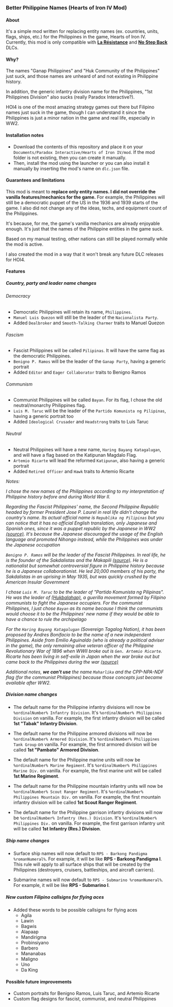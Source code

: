 ### Better Philippine Names (Hearts of Iron IV Mod)

#### About

It's a simple mod written for replacing entity names (ex. countries, units, flags, ships, etc.) for the Philippines in the game, Hearts of Iron IV. Currently, this mod is only compatible with **[La Résistance](https://store.steampowered.com/app/1158100/Expansion__Hearts_of_Iron_IV_La_Rsistance)** and **[No Step Back](https://store.steampowered.com/app/1348661/Expansion__Hearts_of_Iron_IV_No_Step_Back)** DLCs.

#### Why?

The names "Ganap Philippines" and "Huk Community of the Philippines" just suck, and those names are unheard of and not existing in Philippine history.

In addition, the generic infantry division name for the Philippines, "1st Philippines Division" also sucks (really Paradox Interactive?).

HOI4 is one of the most amazing strategy games out there but Filipino names just suck in the game, though I can understand it since the Philippines is just a minor nation in the game and real life, especially in WW2.

#### Installation notes
- Download the contents of this repository and place it on your `Documents/Paradox Interactive/Hearts of Iron IV/mod`. If the mod folder is not existing, then you can create it manually.
- Then, install the mod using the launcher or you can also install it manually by inserting the mod's name on `dlc.json` file.

#### Guarantees and limitations

This mod is meant to **replace only entity names. I did not override the vanilla features/mechanics for the game.** For example, the Philippines will still be a democratic puppet of the US in the 1936 and 1939 starts of the game. I also did not change any of the ideas, techs, and equipment count of the Philippines.

It's because, for me, the game's vanilla mechanics are already enjoyable enough. It's just that the names of the Philippine entities in the game suck.

Based on my manual testing, other nations can still be played normally while the mod is active.

I also created the mod in a way that it won't break any future DLC releases for HOI4.

#### Features

##### Country, party and leader name changes
###### Democracy
- Democratic Philippines will retain its name, `Philippines`.
- `Manuel Luis Quezon` will still be the leader of the `Nacionalista Party`.
- Added `Dealbroker` and `Smooth-Talking Charmer` traits to Manuel Quezon

###### Fascism
- Fascist Philippines will be called `Pilipinas`. It will have the same flag as the democratic Philippines.
- `Benigno P. Ramos` will be the leader of the `Ganap Party`, having a generic portrait
- Added `Editor` and `Eager Collaborator` traits to Benigno Ramos

###### Communism
- Communist Philippines will be called `Bayan`. For its flag, I chose the old neutral/monarchy Philippines flag.
- `Luis M. Taruc` will be the leader of the `Partido Komunista ng Pilipinas`, having a generic portrait too
- Added `Ideological Crusader` and `Headstrong` traits to Luis Taruc

###### Neutral
- Neutral Philippines will have a new name, `Haring Bayang Katagalugan`, and will have a flag based on the Katipunan Magdalo Flag.
- `Artemio Ricarte` will lead the reformed `Katipunan`, also having a generic portrait
- Added `Retired Officer` and `Hawk` traits to Artemio Ricarte

<em>
Notes:

I chose the new names of the Philippines according to my interpretation of Philippine history before and during World War II.

Regarding the Fascist Philippines' name, the Second Philippine Republic headed by former President Jose P. Laurel in real life didn't change the country's name. Its actual official name is `Republika ng Pilipinas` but you can notice that it has no official English translation, only Japanese and Spanish ones, since it was a puppet republic by the Japanese in WW2 [(source)](https://en.wikipedia.org/wiki/Second_Philippine_Republic). It's because the Japanese discouraged the usage of the English language and promoted Nihongo instead, while the Philippines was under the Japanese occupation

`Benigno P. Ramos` will be the leader of the Fascist Philippines. In real life, he is the founder of the Sakdalistas and the Makapili [(source)](https://en.wikipedia.org/wiki/Benigno_Ramos). He is a nationalist but somewhat controversial figure in Philippine history because he is a Japanese collaborationist. He led 20,000 members of his party, the Sakdalistas in an uprising in May 1935, but was quickly crushed by the American Insular Government

I chose `Luis M. Taruc` to be the leader of "Partido Komunista ng Pilipinas". He was the leader of [(Hukbalahap)](https://en.wikipedia.org/wiki/Hukbalahap), a guerilla movement formed by Filipino communists to fight the Japanese occupiers. For the communist Philippines, I just chose `Bayan` as its name because I think the communists would choose it to be the Philippines' new name if they would be able to have a chance to rule the archipelago

For the `Haring Bayang Katagalugan` (Sovereign Tagalog Nation), it has been proposed by Andres Bonifacio to be the name of a new independent Philippines. Aside from Emilio Aguinaldo (who is already a political adviser in the game), the only remaining alive veteran officer of the Philippine Revolutionary War of 1896 when WWII broke out is `Gen. Artemio Ricarte`. Ricarte has been living in self-exile in Japan when the war broke out but came back to the Philippines during the war [(source)](https://en.wikipedia.org/wiki/Artemio_Ricarte)

Additional notes, **we can't use** the name `Maharlika` and the CPP-NPA-NDF flag (for the communist Philippines) because those concepts just became available after WW2.
</em>

##### Division name changes

- The default name for the Philippine infantry divisions will now be `%ordinalNumber% Infantry Division`. It's `%ordinalNumber% Philippines Division` on vanilla. For example, the first infantry division will be called **1st "Tabak" Infantry Division**.

- The default name for the Philippine armored divisions will now be `%ordinalNumber% Armored Division`. It's `%ordinalNumber% Philippines Tank Group` on vanilla. For example, the first armored division will be called **1st "Pambato" Armored Division**.

- The default name for the Philippine marine units will now be `%ordinalNumber% Marine Regiment`. It's `%ordinalNumber% Philippines Marine Div.` on vanilla. For example, the first marine unit will be called **1st Marine Regiment**.

- The default name for the Philippine mountain infantry units will now be `%ordinalNumber% Scout Ranger Regiment`. It's `%ordinalNumber% Philippines Mountain Div.` on vanilla. For example, the first mountain infantry division will be called **1st Scout Ranger Regiment**.

- The default name for the Philippine garrison infantry divisions will now be `%ordinalNumber% Infantry (Res.) Division`. It's `%ordinalNumber% Philippines Div.` on vanilla. For example, the first garrison infantry unit will be called **1st Infantry (Res.) Division**.

##### Ship name changes

- Surface ship names will now default to `RPS - Barkong Pandigma %romanNumeral%`. For example, it will be like **RPS - Barkong Pandigma I**. This rule will apply to all surface ships that will be created by the Philippines (destroyers, cruisers, battleships, and aircraft carriers).

- Submarine names will now default to `RPS - Submarino %romanNumeral%`. For example, it will be like **RPS - Submarino I**.

##### New custom Filipino callsigns for flying aces

- Added these words to be possible callsigns for flying aces
  - Agila
  - Lawin
  - Bagwis
  - Alapaap
  - Mandirigma
  - Probinsiyano
  - Barbero
  - Mananabas
  - Maligno
  - Uno
  - Da King

#### Possible future improvements
- Custom portraits for Benigno Ramos, Luis Taruc, and Artemio Ricarte
- Custom flag designs for fascist, communist, and neutral Philippines
